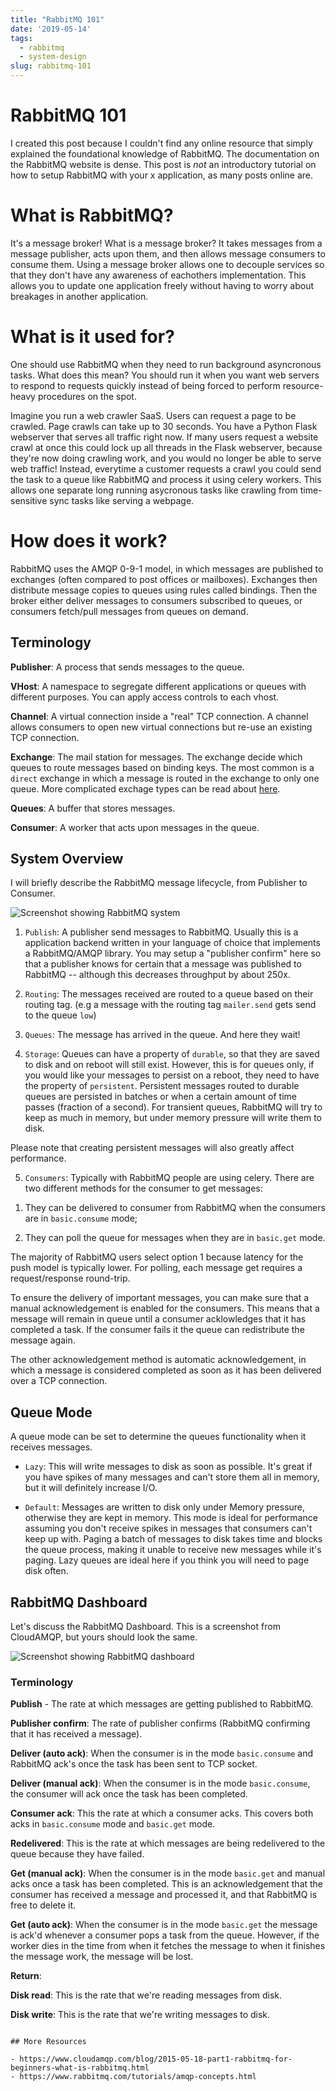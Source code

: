 ```yaml
---
title: "RabbitMQ 101"
date: '2019-05-14'
tags:
  - rabbitmq
  - system-design
slug: rabbitmq-101
---
```


# RabbitMQ 101

I created this post because I couldn't find any online resource that simply explained the foundational knowledge of RabbitMQ. The documentation on the RabbitMQ website is dense. This post is _not_ an introductory tutorial on how to setup RabbitMQ with your x application, as many posts online are.

# What is RabbitMQ?

It's a message broker! What is a message broker? It takes messages from a message publisher, acts upon them, and then allows message consumers to consume them. Using a message broker allows one to decouple services so that they don't have any awareness of eachothers implementation. This allows you to update one application freely without having to worry about breakages in another application.

# What is it used for?

One should use RabbitMQ when they need to run background asyncronous tasks. What does this mean? You should run it when you want web servers to respond to requests quickly instead of being forced to perform resource-heavy procedures on the spot.

Imagine you run a web crawler SaaS. Users can request a page to be crawled. Page crawls can take up to 30 seconds. You have a Python Flask webserver that serves all traffic right now. If many users request a website crawl at once this could lock up all threads in the Flask webserver, because they're now doing crawling work, and you would no longer be able to serve web traffic! Instead, everytime a customer requests a crawl you could send the task to a queue like RabbitMQ and process it using celery workers. This allows one separate long running asycronous tasks like crawling from time-sensitive sync tasks like serving a webpage.

# How does it work?

RabbitMQ uses the AMQP 0-9-1 model, in which messages are published to exchanges (often compared to post offices or mailboxes). Exchanges then distribute message copies to queues using rules called bindings. Then the broker either deliver messages to consumers subscribed to queues, or consumers fetch/pull messages from queues on demand.

## Terminology

**Publisher**: A process that sends messages to the queue.

**VHost**: A namespace to segregate different applications or queues with different purposes. You can apply access controls to each vhost.

**Channel**: A virtual connection inside a "real" TCP connection. A channel allows consumers to open new virtual connections but re-use an existing TCP connection.

**Exchange**: The mail station for messages. The exchange decide which queues to route messages based on binding keys. The most common is a `direct` exchange in which a message is routed in the exchange to only one queue. More complicated exchage types can be read about [here](https://www.rabbitmq.com/tutorials/amqp-concepts.html#exchanges).

**Queues**: A buffer that stores messages.

**Consumer**: A worker that acts upon messages in the queue.

## System Overview

I will briefly describe the RabbitMQ message lifecycle, from Publisher to Consumer.

<p><img src="https://www.noqcks.io/img/rabbitMQ-Overview.png" alt="Screenshot showing RabbitMQ system"></p>


1. `Publish`: A publisher send messages to RabbitMQ. Usually this is a application backend written in your language of choice that implements a RabbitMQ/AMQP library. You may setup a "publisher confirm" here so that a publisher knows for certain that a message was published to RabbitMQ -- although this decreases throughput by about 250x.

2. `Routing`: The messages received are routed to a queue based on their routing tag. (e.g a message with the routing tag `mailer.send` gets send to the queue `low`)

3. `Queues`: The message has arrived in the queue. And here they wait!

4. `Storage`: Queues can have a property of `durable`, so that they are saved to disk and on reboot will still exist. However, this is for queues only, if you would like your messages to persist on a reboot, they need to have the property of `persistent`. Persistent messages routed to durable queues are persisted in batches or when a certain amount of time passes (fraction of a second). For transient queues, RabbitMQ will try to keep as much in memory, but under memory pressure will write them to disk.

  Please note that creating persistent messages  will also greatly affect performance.

5. `Consumers`: Typically with RabbitMQ people are using celery. There are two different methods for the consumer to get messages:

  1) They can be delivered to consumer from RabbitMQ when the consumers are in `basic.consume` mode;

  2) They can poll the queue for messages when they are in `basic.get` mode.

The majority of RabbitMQ users select option 1 because latency for the push model is typically lower. For polling, each message get requires a request/response round-trip.

To ensure the delivery of important messages, you can make sure that a manual acknowledgement is enabled for the consumers. This means that a message will remain in queue until a consumer acklowledges that it has completed a task. If the consumer fails it the queue can redistribute the message again.

The other acknowledgement method is automatic acknowledgement, in which a message is considered completed as soon as it has been delivered over a TCP connection.

## Queue Mode

A queue mode can be set to determine the queues functionality when it receives messages.

- `Lazy`: This will write messages to disk as soon as possible. It's great if you have spikes of many messages and can't store them all in memory, but it will definitely increase I/O.

- `Default`: Messages are written to disk only under Memory pressure, otherwise they are kept in memory. This mode is ideal for performance assuming you don't receive spikes in messages that consumers can't keep up with. Paging a batch of messages to disk takes time and blocks the queue process, making it unable to receive new messages while it's paging. Lazy queues are ideal here if you think you will need to page disk often.

## RabbitMQ Dashboard

Let's discuss the RabbitMQ Dashboard. This is a screenshot from CloudAMQP, but yours should look the same.

<p><img src="https://www.noqcks.io/img/RabbitMQ_Dashboard.png" alt="Screenshot showing RabbitMQ dashboard"></p>


### Terminology

**Publish** - The rate at which messages are getting published to RabbitMQ.

**Publisher confirm**: The rate of publisher confirms (RabbitMQ confirming that it has received a message).

**Deliver (auto ack)**: When the consumer is in the mode `basic.consume` and RabbitMQ ack's once the task has been sent to TCP socket.

**Deliver (manual ack)**: When the consumer is in the mode `basic.consume`, the consumer will ack once the task has been completed.

**Consumer ack**: This the rate at which a consumer acks. This covers both acks in `basic.consume` mode and `basic.get` mode.

**Redelivered**: This is the rate at which messages are being redelivered to the queue because they have failed.

**Get (manual ack)**: When the consumer is in the mode `basic.get` and manual acks once a task has been completed. This is an acknowledgement that the consumer has received a message and processed it, and that RabbitMQ is free to delete it.

**Get (auto ack)**: When the consumer is in the mode `basic.get` the message is ack'd whenever a consumer pops a task from the queue. However, if the worker dies in the time from when it fetches the message to when it finishes the message work, the message will be lost.

**Return**:

**Disk read**: This is the rate that we're reading messages from disk.

**Disk write**: This is the rate that we're writing messages to disk.
```

## More Resources

- https://www.cloudamqp.com/blog/2015-05-18-part1-rabbitmq-for-beginners-what-is-rabbitmq.html
- https://www.rabbitmq.com/tutorials/amqp-concepts.html


